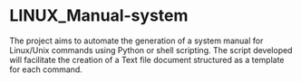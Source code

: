 # LINUX_Manual-system
The project aims to automate the generation of a system manual for Linux/Unix
commands using Python or shell scripting. The script developed will facilitate the
creation of a Text file document structured as a template for each command.
